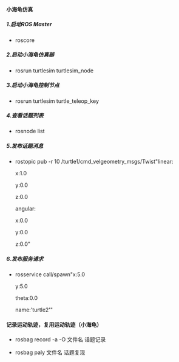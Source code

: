 #### 小海龟仿真

##### 1.启动ROS Master

* roscore

##### 2.启动小海龟仿真器

* rosrun turtlesim turtlesim_node

##### 3.启动小海龟控制节点

* rosrun turtlesim turtle_teleop_key

##### 4.查看话题列表

* rosnode list

##### 5.发布话题消息

* rostopic pub -r 10 /turtle1/cmd_velgeometry_msgs/Twist"linear:

  x:1.0

  y:0.0

  z:0.0

  angular:

  x:0.0

  y:0.0

  z:0.0"

##### 6.发布服务请求

* rosservice call/spawn"x:5.0

  y:5.0

  theta:0.0

  name:'turtle2'"






#### 记录运动轨迹，复用运动轨迹（小海龟）

- rosbag record -a -O 文件名							话题记录


- rosbag paly 文件名								话题复现






